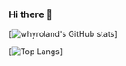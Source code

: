### Hi there 👋

<!--
**whyroland/whyroland** is a ✨ _special_ ✨ repository because its `README.md` (this file) appears on your GitHub profile.

Here are some ideas to get you started:

- 🔭 I’m currently working on ...
- 🌱 I’m currently learning ...
- 👯 I’m looking to collaborate on ...
- 🤔 I’m looking for help with ...
- 💬 Ask me about ...
- 📫 How to reach me: ...
- 😄 Pronouns: ...
- ⚡ Fun fact: ...
-->

[![whyroland's GitHub stats](https://github-readme-stats.vercel.app/api?username=whyroland&show_icons=true)]

[![Top Langs](https://github-readme-stats.vercel.app/api/top-langs/?username=whyroland)]
